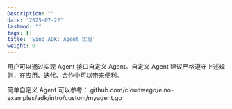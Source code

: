 ```yaml
---
Description: ""
date: "2025-07-22"
lastmod: ""
tags: []
title: 'Eino ADK: Agent 实现'
weight: 0
---
```


用户可以通过实现 Agent 接口自定义 Agent。自定义 Agent 建议严格遵守上述规则，在应用、迭代、合作中可以带来便利。

简单自定义 Agent 可以参考： github.com/cloudwego/eino-examples/adk/intro/custom/myagent.go
